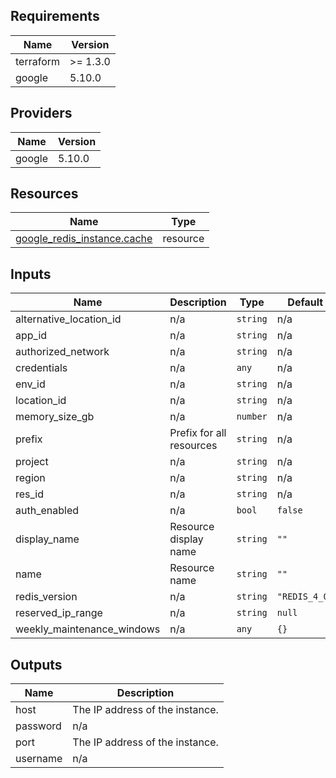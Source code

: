 <!-- BEGIN_TF_DOCS -->
## Requirements

| Name | Version |
|------|---------|
| terraform | >= 1.3.0 |
| google | 5.10.0 |

## Providers

| Name | Version |
|------|---------|
| google | 5.10.0 |

## Resources

| Name | Type |
|------|------|
| [google_redis_instance.cache](https://registry.terraform.io/providers/hashicorp/google/5.10.0/docs/resources/redis_instance) | resource |

## Inputs

| Name | Description | Type | Default | Required |
|------|-------------|------|---------|:--------:|
| alternative\_location\_id | n/a | `string` | n/a | yes |
| app\_id | n/a | `string` | n/a | yes |
| authorized\_network | n/a | `string` | n/a | yes |
| credentials | n/a | `any` | n/a | yes |
| env\_id | n/a | `string` | n/a | yes |
| location\_id | n/a | `string` | n/a | yes |
| memory\_size\_gb | n/a | `number` | n/a | yes |
| prefix | Prefix for all resources | `string` | n/a | yes |
| project | n/a | `string` | n/a | yes |
| region | n/a | `string` | n/a | yes |
| res\_id | n/a | `string` | n/a | yes |
| auth\_enabled | n/a | `bool` | `false` | no |
| display\_name | Resource display name | `string` | `""` | no |
| name | Resource name | `string` | `""` | no |
| redis\_version | n/a | `string` | `"REDIS_4_0"` | no |
| reserved\_ip\_range | n/a | `string` | `null` | no |
| weekly\_maintenance\_windows | n/a | `any` | `{}` | no |

## Outputs

| Name | Description |
|------|-------------|
| host | The IP address of the instance. |
| password | n/a |
| port | The IP address of the instance. |
| username | n/a |
<!-- END_TF_DOCS -->